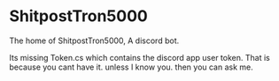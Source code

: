 # ShitpostTron5000
The home of ShitpostTron5000, A discord bot.

Its missing Token.cs which contains the discord app user token.
That is because you cant have it. unless I know you. then you can ask me. 
